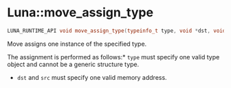 # Luna::move_assign_type

```c++
LUNA_RUNTIME_API void move_assign_type(typeinfo_t type, void *dst, void *src)
```

Move assigns one instance of the specified type. 

The assignment is performed as follows:* `type` must specify one valid type object and cannot be a generic structure type.

* `dst` and `src` must specify one valid memory address. 

